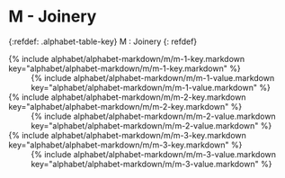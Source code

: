 # M - Joinery

{:refdef: .alphabet-table-key}
M
: Joinery
{: refdef}

<dt markdown='block' >
{% include alphabet/alphabet-markdown/m/m-1-key.markdown key="alphabet/alphabet-markdown/m/m-1-key.markdown" %}
</dt>
<dd markdown='1'>
{% include alphabet/alphabet-markdown/m/m-1-value.markdown key="alphabet/alphabet-markdown/m/m-1-value.markdown" %}
</dd>

<dt markdown='block' >
{% include alphabet/alphabet-markdown/m/m-2-key.markdown key="alphabet/alphabet-markdown/m/m-2-key.markdown" %}
</dt>
<dd markdown='1'>
{% include alphabet/alphabet-markdown/m/m-2-value.markdown key="alphabet/alphabet-markdown/m/m-2-value.markdown" %}
</dd>

<dt markdown='block' >
{% include alphabet/alphabet-markdown/m/m-3-key.markdown key="alphabet/alphabet-markdown/m/m-3-key.markdown" %}
</dt>
<dd markdown='1'>
{% include alphabet/alphabet-markdown/m/m-3-value.markdown key="alphabet/alphabet-markdown/m/m-3-value.markdown" %}
</dd>
